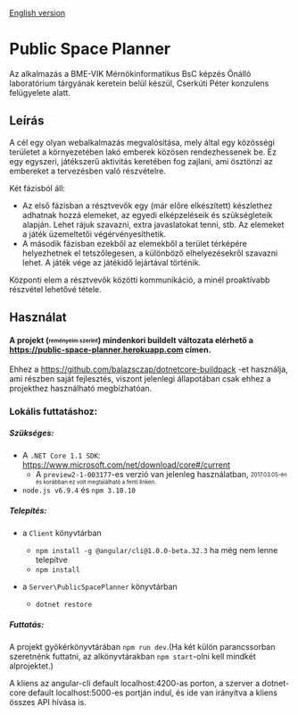 [English version](./README.md)

# Public Space Planner

Az alkalmazás a BME-VIK Mérnökinformatikus BsC képzés Önálló laboratórium tárgyának keretein belül készül, Cserkúti Péter konzulens felügyelete alatt.

## Leírás

A cél egy olyan webalkalmazás megvalósítása, mely által egy közösségi területet a környezetében lakó emberek közösen rendezhessenek be. 
Ez egy egyszeri, játékszerű aktivitás keretében fog zajlani, ami ösztönzi az embereket a tervezésben való részvételre. 

Két fázisból áll:
  
* Az első fázisban a résztvevők egy (már előre elkészített) készlethez adhatnak hozzá elemeket,
az egyedi elképzeléseik és szükségleteik alapján. Lehet rájuk szavazni, extra javaslatokat tenni, stb.
Az elemeket a játék üzemeltetői végérvényesíthetik.
* A második fázisban ezekből az elemekből a terület térképére helyezhetnek el tetszőlegesen, 
a különböző elhelyezésekről szavazni lehet. A játék vége az játékidő lejártával történik.

Központi elem a résztvevők közötti kommunikáció, a minél proaktívabb részvétel lehetővé tétele.

## Használat

#### A projekt (<sub><sup>reményeim szerint</sup></sub>) mindenkori buildelt változata elérhető a https://public-space-planner.herokuapp.com címen.

Ehhez a https://github.com/balazsczap/dotnetcore-buildpack -et használja, ami részben saját fejlesztés, viszont jelenlegi állapotában
csak ehhez a projekthez használható megbízhatóan.

### Lokális futtatáshoz:

##### Szükséges:
* A `.NET Core 1.1 SDK`: https://www.microsoft.com/net/download/core#/current 
  * A `preview2-1-003177`-es verzió van jelenleg használatban, 
  <sub><sup>2017.03.05-én és korábban ez volt megtalálható a fenti linken.</sup></sub>
* `node.js v6.9.4` és `npm 3.10.10`

##### Telepítés: 
* a `Client` könyvtárban
  * `npm install -g @angular/cli@1.0.0-beta.32.3` ha még nem lenne telepítve
  * `npm install`

* a `Server\PublicSpacePlanner` könyvtárban
  * `dotnet restore`

##### Futtatás:

A projekt gyökérkönyvtárában `npm run dev`.(Ha két külön parancssorban szeretnénk futtatni, az alkönyvtárakban `npm start`-olni kell mindkét alprojektet.)

A kliens az angular-cli default localhost:4200-as porton, a szerver a dotnet-core default localhost:5000-es portján indul, és ide van irányítva a kliens összes API hívása is.
